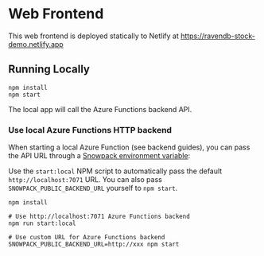 # Web Frontend

This web frontend is deployed statically to Netlify at https://ravendb-stock-demo.netlify.app

## Running Locally

```
npm install
npm start
```

The local app will call the Azure Functions backend API.

### Use local Azure Functions HTTP backend

When starting a local Azure Function (see backend guides), you can pass the API URL through
a [Snowpack environment variable](https://www.snowpack.dev/reference/environment-variables):

Use the `start:local` NPM script to automatically pass the default `http://localhost:7071` URL.
You can also pass `SNOWPACK_PUBLIC_BACKEND_URL` yourself to `npm start`.

```
npm install

# Use http://localhost:7071 Azure Functions backend
npm run start:local

# Use custom URL for Azure Functions backend
SNOWPACK_PUBLIC_BACKEND_URL=http://xxx npm start
```